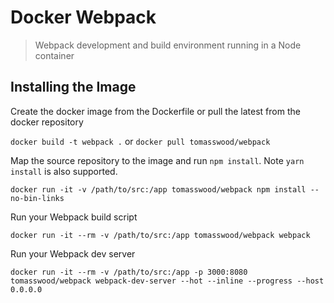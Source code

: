 # Docker Webpack

> Webpack development and build environment running in a Node container

## Installing the Image

Create the docker image from the Dockerfile or pull the latest from the docker repository

`docker build -t webpack .`
or
`docker pull tomasswood/webpack`

Map the source repository to the image and run `npm install`. Note `yarn install` is also supported.

`docker run -it -v /path/to/src:/app tomasswood/webpack npm install --no-bin-links`

Run your Webpack build script

`docker run -it --rm -v /path/to/src:/app tomasswood/webpack webpack`

Run your Webpack dev server

`docker run -it --rm -v /path/to/src:/app -p 3000:8080 tomasswood/webpack webpack-dev-server --hot --inline --progress --host 0.0.0.0`
